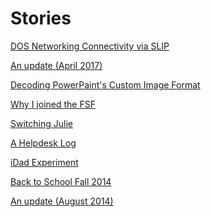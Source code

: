 <title>Stories - Dave's World</title>

Stories
========

[DOS Networking Connectivity via SLIP](dos-slip.html)

[An update (April 2017)](update1704.html)

[Decoding PowerPaint's Custom Image Format](decoding-ymg.html)

[Why I joined the FSF](fsf.html)

[Switching Julie](julie.html)

[A Helpdesk Log](a-helpdesk-log.html)

[iDad Experiment](idad2014.html)

[Back to School Fall 2014](2014-fall-bts.html)

[An update (August 2014)](update1408.html)
